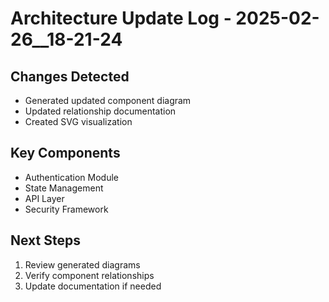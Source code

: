 # Architecture Update Log - 2025-02-26__18-21-24

## Changes Detected
- Generated updated component diagram
- Updated relationship documentation
- Created SVG visualization

## Key Components
- Authentication Module
- State Management
- API Layer
- Security Framework

## Next Steps
1. Review generated diagrams
2. Verify component relationships
3. Update documentation if needed

